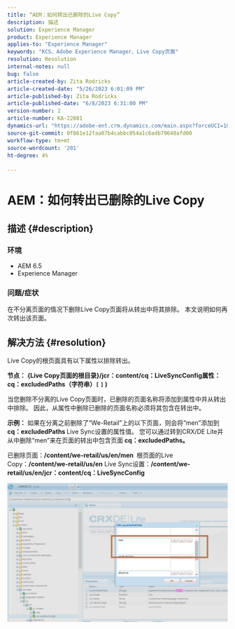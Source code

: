 ```yaml
---
title: “AEM：如何转出已删除的Live Copy”
description: 描述
solution: Experience Manager
product: Experience Manager
applies-to: "Experience Manager"
keywords: "KCS、Adobe Experience Manager、Live Copy页面"
resolution: Resolution
internal-notes: null
bug: false
article-created-by: Zita Rodricks
article-created-date: "5/26/2023 6:01:09 PM"
article-published-by: Zita Rodricks
article-published-date: "6/8/2023 6:31:00 PM"
version-number: 2
article-number: KA-22081
dynamics-url: "https://adobe-ent.crm.dynamics.com/main.aspx?forceUCI=1&pagetype=entityrecord&etn=knowledgearticle&id=26052845-effb-ed11-8849-6045bd0063aa"
source-git-commit: 0f861e12faa07b4cabbc054a1c6adb79648afd00
workflow-type: tm+mt
source-wordcount: '201'
ht-degree: 4%

---
```


# AEM：如何转出已删除的Live Copy

## 描述 {#description}


### <b>环境</b>

- AEM 6.5
- Experience Manager


### <b>问题/症状</b>

在不分离页面的情况下删除Live Copy页面将从转出中将其排除。 本文说明如何再次转出该页面。


## 解决方法 {#resolution}


Live Copy的根页面具有以下属性&#x200B;以&#x200B;排除转出。

<b>节点：</b> <b>{Live Copy页面的根目录}/jcr：content/cq：LiveSyncConfig属性：cq：excludedPaths（字符串）`[` `]` )</b>

当您删除不分离的Live Copy页面时，已删除的页面名称将添加到属性中并从转出中排除。
因此，从属性中删除已删除的页面名称必须将其包含在转出中。

<b>示例：</b>
如果在分离之前删除了“We-Retail”上的以下页面，则会将“men”添加到 <b>cq：excludedPaths </b>Live Sync设置的属性值。
您可以通过转到CRX/DE Lite并从中删除“men”来在页面的转出中包含页面<b> cq：excludedPaths。</b>

已删除页面：<b>/content/we-retail/us/en/men </b>
根页面的Live Copy：<b>/content/we-retail/us/en</b>
Live Sync设置：<b>/content/we-retail/us/en/jcr：content/cq：LiveSyncConfig</b>

![](assets/a7eb936c-03f6-ed11-8848-6045bd006295.png)
